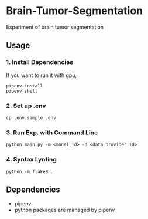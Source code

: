 # Brain-Tumor-Segmentation
Experiment of brain tumor segmentation

## Usage

### 1. Install Dependencies

If you want to run it with gpu,

```
pipenv install
pipenv shell
```


### 2. Set up .env

``` 
cp .env.sample .env
```

### 3. Run Exp. with Command Line

```
python main.py -m <model_id> -d <data_provider_id>
```

### 4. Syntax Lynting

```
python -m flake8 .
```

## Dependencies
* pipenv
* python packages are managed by pipenv